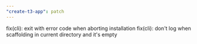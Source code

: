 ```yaml
---
"create-t3-app": patch
---
```


fix(cli): exit with error code when aborting installation
fix(cli): don't log when scaffolding in current directory and it's empty

